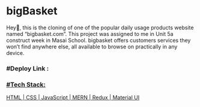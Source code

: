 # bigBasket
Hey👋, this is the cloning of one of the popular daily usage products website named “bigbasket.com”. This project was assigned to me in Unit 5a construct week in Masai School. bigbasket offers customers services they won’t find anywhere else, all available to browse on practically in any device.

<h3>#Deploy Link :</h3>
<a href="https://bigbasket-sumitnarwal.vercel.app/">
<h3>#Tech Stack:</h3>
HTML | CSS | JavaScript | MERN | Redux | Material UI

